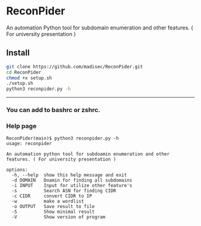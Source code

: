 # ReconPider

An automation Python tool for subdomain enumeration and other features. ( For university presentation )

## Install

```bash
git clone https://github.com/madisec/ReconPider.git
cd ReconPider
chmod +x setup.sh
./setup.sh
python3 reconpider.py -h
```

---

### You can add to bashrc or zshrc.

### Help page
```
ReconPider(main)$ python3 reconpider.py -h 
usage: reconpider

An automation python tool for subdoamin enumeration and other features. ( For university presentation )

options:
  -h, --help  show this help message and exit
  -d DOMAIN   Doamin for finding all subdomains
  -i INPUT    Input for utilize other feature's
  -s          Search ASN for finding CIDR
  -c CIDR     convert CIDR to IP
  -w          make a wordlist
  -o OUTPUT   Save result to file
  -S          Show minimal result
  -V          Show version of program
```
